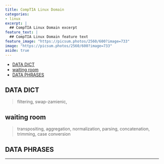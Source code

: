 ```yaml
---
title: CompTIA Linux Domain
categories:
- linux
excerpt: |
  ## CompTIA Linux Domain excerpt
feature_text: |  
  ## CompTIA Linux Domain feature text
feature_image: "https://picsum.photos/2560/600?image=733"
image: "https://picsum.photos/2560/600?image=733"
aside: true
---
```


- [DATA DICT](#data-dict)
- [waiting room](#waiting-room)
- [DATA PHRASES](#data-phrases)

## DATA DICT

> filtering, swap-zamienic,

## waiting room  

> transpositing, aggregation, normalization, parsing, concatenation, trimming, case conversion

## DATA PHRASES

---
